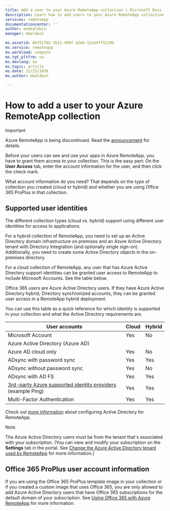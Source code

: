 ```yaml
---
title: Add a user to your Azure RemoteApp collection | Microsoft Docs
description: Learn how to add users to your Azure RemoteApp collection
services: remoteapp
documentationcenter: ''
author: msmbaldwin
manager: mbaldwin

ms.assetid: 6b751fd2-2b11-499f-a2eb-12cb47f3129b
ms.service: remoteapp
ms.workload: compute
ms.tgt_pltfrm: na
ms.devlang: na
ms.topic: article
ms.date: 11/23/2016
ms.author: mbaldwin

---
```

# How to add a user to your Azure RemoteApp collection
> [!IMPORTANT]
> Azure RemoteApp is being discontinued. Read the [announcement](https://go.microsoft.com/fwlink/?linkid=821148) for details.
> 
> 

Before your users can see and use your apps in Azure RemoteApp, you have to grant them access to your collection. This is the easy part: On the **User Access** tab, enter the account information for the user, and then click the check mark.

What account information do you need? That depends on the type of collection you created (cloud or hybrid) and whether you are using Office 365 ProPlus in that collection.

## Supported user identities
The different collection types (cloud vs. hybrid) support using different user identities for access to applications.  

For a hybrid collection of RemoteApp, you need to set up an Active Directory domain infrastructure on premises and an Azure Active Directory tenant with Directory Integration (and optionally single sign-on). Additionally, you need to create some Active Directory objects in the on-premises directory.  

For a cloud collection of RemoteApp, any user that has Azure Active Directory support identities can be granted user access to RemoteApp to include Microsoft Accounts.  See the table below.

Office 365 users are Azure Active Directory users. If they have Azure Active Directory hybrid, Directory synchronized accounts, they can be granted user access in a RemoteApp hybrid deployment.   

You can use this table as a quick reference for which identity is supported in your collection and what the Active Directory requirements are.

| User accounts | Cloud | Hybrid |
| --- | --- | --- |
| Microsoft Account |Yes |No |
| Azure Active Directory (Azure AD) | | |
| Azure AD cloud only |Yes |No |
| ADsync with password sync |Yes |Yes |
| ADsync without password sync |Yes |No |
| ADsync with AD FS |Yes |Yes |
| [3rd-party Azure supported identity providers](https://msdn.microsoft.com/library/azure/jj679342.aspx)  (example Ping) |Yes |Yes |
| Multi-Factor Authentication |Yes |Yes |

Check out [more information](remoteapp-ad.md) about configuring Active Directory for RemoteApp.

> [!NOTE]
> The Azure Active Directory users must be from the tenant that's associated with your subscription. (You can view and modify your subscription on the **Settings** tab in the portal. See [Change the Azure Active Directory tenant used by RemoteApp](remoteapp-changetenant.md) for more information.)
> 
> 

## Office 365 ProPlus user account information
If you are using the Office 365 ProPlus template image in your collection *or* if you created a custom image that uses Office 365, you are only allowed to add Azure Active Directory users that have Office 365 subscriptions for the default domain of your subscription. See [Using Office 365 with Azure RemoteApp](remoteapp-o365.md) for more information.

